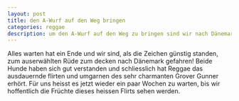 ```yaml
---
layout: post
title: den A-Wurf auf den Weg bringen
categories: reggae
description: um den A-Wurf auf den Weg zu bringen sind wir nach Dänemark
---
```


<p>
Alles warten hat ein Ende und wir sind, als die Zeichen günstig standen, zum auserwählten Rüde zum decken nach Dänemark gefahren!
Beide Hunde haben sich gut verstanden und schliesslich hat Reggae das ausdauernde flirten und umgarnen des sehr charmanten Grover Gunner erhört.
Für uns heisst es jetzt wieder ein paar Wochen zu warten, bis wir hoffentlich die Früchte dieses heissen Flirts sehen werden.
</p>

<div style="float: left; margin-top: 20px;width:55%">
    <!-- div style="float: left; margin-right:10px;">{% include image-gallery.html folder="/assets/photoshooting" %}</div -->   
</div>
